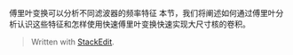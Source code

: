 傅里叶变换可以分析不同滤波器的频率特征
本节，我们将阐述如何通过傅里叶分析认识这些特征和怎样使用快速傅里叶变换快速实现大尺寸核的卷积。


> Written with [StackEdit](https://stackedit.io/).
<!--stackedit_data:
eyJoaXN0b3J5IjpbLTIwNzE4NzM5MzZdfQ==
-->